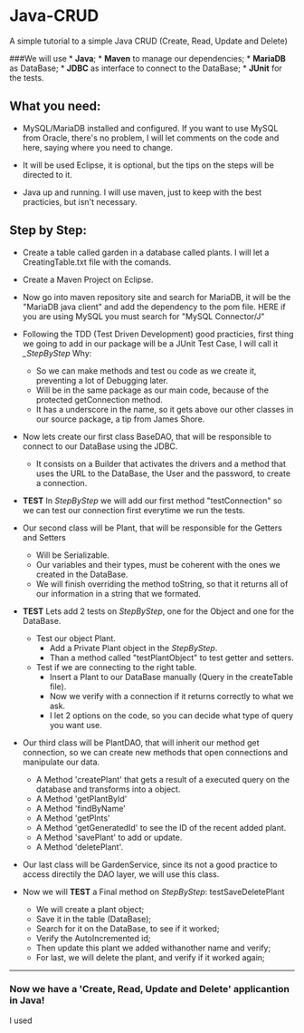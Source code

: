 # Java-CRUD                               
A simple tutorial to a simple Java CRUD (Create, Read, Update and Delete)

###We will use 
                          * **Java**;
                          * **Maven** to manage our dependencies;
                          * **MariaDB** as DataBase;
                          * **JDBC** as interface to connect to the DataBase;
                          * **JUnit** for the tests.



## What you need:
	
  * MySQL/MariaDB installed and configured. If you want to use MySQL from Oracle,
  there's no problem, I will let comments on the code and here, saying where you need to change.

  * It will be used Eclipse, it is optional, but the tips on the steps will be directed to it.

  * Java up and running. I will use maven, just to keep with the best practicies, but isn't necessary.


 
## Step by Step:
  * Create a table called garden in a database called plants. I will let a CreatingTable.txt file with the comands.

  * Create a Maven Project on Eclipse.

  * Now go into maven repository site and search for MariaDB, it will be the
  "MariaDB java client" and add the dependency to the pom file.
  HERE if you are using MySQL you must search for "MySQL Connector/J"

  * Following the TDD (Test Driven Development) good practicies, first thing we going to add in our package will be a JUnit Test Case, I will call it *_StepByStep* 
   Why:
    - So we can make methods and test ou code as we create it, preventing a lot of Debugging later.
    - Will be in the same package as our main code, because of the protected  getConnection method.
    - It has a underscore in the name, so it gets above our other classes in our source package, a tip from James Shore.

  * Now lets create our first class BaseDAO, that will be responsible to connect to our DataBase using the JDBC.
    - It consists on a Builder that activates the drivers and a method that uses the URL to the DataBase, the User and the password, to create a connection.

  * **TEST** In _StepByStep_ we will add our first method "testConnection" so we can test our connection first everytime we run the tests.


  * Our second class will be Plant, that will be responsible for the Getters and Setters
    - Will be Serializable.
    - Our variables and their types, must be coherent with the ones we created in the DataBase.
    - We will finish overriding the method toString, so that it returns all of our information in a string that we formated.

  * **TEST** Lets add 2 tests on _StepByStep_, one for the Object and one for the DataBase.
      - Test our object Plant.
        - Add a Private Plant object in the _StepByStep_.
        - Than a method called "testPlantObject" to test getter and setters.
      - Test if we are connecting to the right table.
        - Insert a Plant to our DataBase manually (Query in the createTable file).
        - Now we verify with a connection if it returns correctly to what we ask.
        - I let 2 options on the code, so you can decide what type of query you want use.

  * Our third class will be PlantDAO, that will inherit our method get connection, so we can create new methods that open connections and manipulate our data.
    - A Method 'createPlant' that gets a result of a executed query on the database and transforms into a object.
    - A Method 'getPlantById'
    - A Method 'findByName'
    - A Method 'getPlnts'
    - A Method 'getGeneratedId' to see the ID of the recent added plant.
    - A Method 'savePlant' to add or update.
    - A Method 'deletePlant'.

  * Our last class will be GardenService, since its not a good practice to access directily the DAO layer, we will use this class.  


  * Now we will **TEST** a Final method on _StepByStep_: testSaveDeletePlant 
    - We will create a plant object;
    - Save it in the table (DataBase);
    - Search for it on the DataBase, to see if it worked;
    - Verify the AutoIncremented id;
    - Then update this plant we added withanother name and verify;
    - For last, we will delete the plant, and verify if it worked again;


------
### Now we have a 'Create, Read, Update and Delete' applicantion in Java!
I used 
 


	
